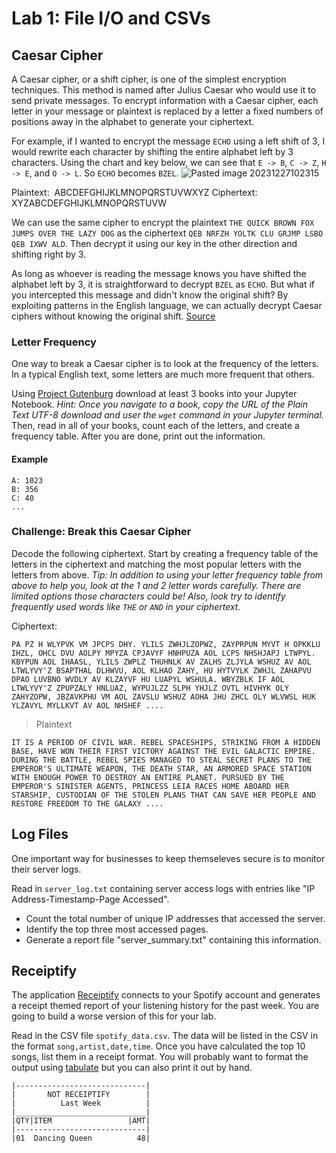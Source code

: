 # Lab 1: File I/O and CSVs
## Caesar Cipher
A Caesar cipher, or a shift cipher, is one of the simplest encryption techniques. This method is named after Julius Caesar who would use it to send private messages. To encrypt information with a Caesar cipher, each letter in your message or plaintext is replaced by a letter a fixed numbers of positions away in the alphabet to generate your ciphertext. 

For example, if I wanted to encrypt the message `ECHO` using a left shift of 3, I would rewrite each character by shifting the entire alphabet left by 3 characters. Using the chart and key below, we can see that `E -> B`, `C -> Z`, `H -> E`, and `O -> L`. So `ECHO` becomes `BZEL`.
![Pasted image 20231227102315](https://github.com/gormes-EPIC/FileIO-CSV-DSF/assets/134316348/36015604-5669-475c-a8c6-3d4674da98d4)

Plaintext:  ABCDEFGHIJKLMNOPQRSTUVWXYZ
Ciphertext: XYZABCDEFGHIJKLMNOPQRSTUVW

We can use the same cipher to encrypt the plaintext `THE QUICK BROWN FOX JUMPS OVER THE LAZY DOG` as the ciphertext `QEB NRFZH YOLTK CLU GRJMP LSBO QEB IXWV ALD`. Then decrypt it using our key in the other direction and shifting right by 3.

As long as whoever is reading the message knows you have shifted the alphabet left by 3, it is straightforward to decrypt `BZEL` as `ECHO`. But what if you intercepted this message and didn't know the original shift? By exploiting patterns in the English language, we can actually decrypt Caesar ciphers without knowing the original shift. [Source](https://www.101computing.net/caesar-cipher/)

### Letter Frequency
One way to break a Caesar cipher is to look at the frequency of the letters. In a typical English text, some letters are much more frequent that others. 

Using [Project Gutenburg](https://www.gutenberg.org/) download at least 3 books into your Jupyter Notebook. *Hint: Once you navigate to a book, copy the URL of the Plain Text UTF-8 download and user the `wget` command in your Jupyter terminal.* Then, read in all of your books, count each of the letters, and create a frequency table. After you are done, print out the information. 
#### Example
```
A: 1023
B: 356
C: 40
...
```

### Challenge: Break this Caesar Cipher
Decode the following ciphertext. Start by creating a frequency table of the letters in the ciphertext and matching the most popular letters with the letters from above. *Tip: In addition to using your letter frequency table from above to help you, look at the 1 and 2 letter words carefully. There are limited options those characters could be! Also, look try to identify frequently used words like `THE` or `AND` in your ciphertext.*

Ciphertext:
```
PA PZ H WLYPVK VM JPCPS DHY. YLILS ZWHJLZOPWZ, ZAYPRPUN MYVT H OPKKLU IHZL, OHCL DVU AOLPY MPYZA CPJAVYF HNHPUZA AOL LCPS NHSHJAPJ LTWPYL. KBYPUN AOL IHAASL, YLILS ZWPLZ THUHNLK AV ZALHS ZLJYLA WSHUZ AV AOL LTWLYVY'Z BSAPTHAL DLHWVU, AOL KLHAO ZAHY, HU HYTVYLK ZWHJL ZAHAPVU DPAO LUVBNO WVDLY AV KLZAYVF HU LUAPYL WSHULA. WBYZBLK IF AOL LTWLYVY'Z ZPUPZALY HNLUAZ, WYPUJLZZ SLPH YHJLZ OVTL HIVHYK OLY ZAHYZOPW, JBZAVKPHU VM AOL ZAVSLU WSHUZ AOHA JHU ZHCL OLY WLVWSL HUK YLZAVYL MYLLKVT AV AOL NHSHEF ....
```

> Plaintext
```
IT IS A PERIOD OF CIVIL WAR. REBEL SPACESHIPS, STRIKING FROM A HIDDEN BASE, HAVE WON THEIR FIRST VICTORY AGAINST THE EVIL GALACTIC EMPIRE. DURING THE BATTLE, REBEL SPIES MANAGED TO STEAL SECRET PLANS TO THE EMPEROR'S ULTIMATE WEAPON, THE DEATH STAR, AN ARMORED SPACE STATION WITH ENOUGH POWER TO DESTROY AN ENTIRE PLANET. PURSUED BY THE EMPEROR'S SINISTER AGENTS, PRINCESS LEIA RACES HOME ABOARD HER STARSHIP, CUSTODIAN OF THE STOLEN PLANS THAT CAN SAVE HER PEOPLE AND RESTORE FREEDOM TO THE GALAXY ....
```

## Log Files
One important way for businesses to keep themseleves secure is to monitor their server logs.

Read in `server_log.txt` containing server access logs with entries like "IP Address-Timestamp-Page Accessed".
- Count the total number of unique IP addresses that accessed the server.
- Identify the top three most accessed pages.
- Generate a report file "server_summary.txt" containing this information.

## Receiptify
The application [Receiptify](https://receiptify.herokuapp.com/) connects to your Spotify account and generates a receipt themed report of your listening history for the past week. You are going to build a worse version of this for your lab. 

Read in the CSV file `spotify_data.csv`. The data will be listed in the CSV in the format `song,artist,date,time`. Once you have calculated the top 10 songs, list them in a receipt format. You will probably want to format the output using [tabulate](https://pypi.org/project/tabulate/) but you can also print it out by hand.

```
|-----------------------------|
|       NOT RECEIPTIFY        |
|          Last Week          |
|_____________________________|
|QTY|ITEM                 |AMT|
|-----------------------------|
|01  Dancing Queen          48|

```
